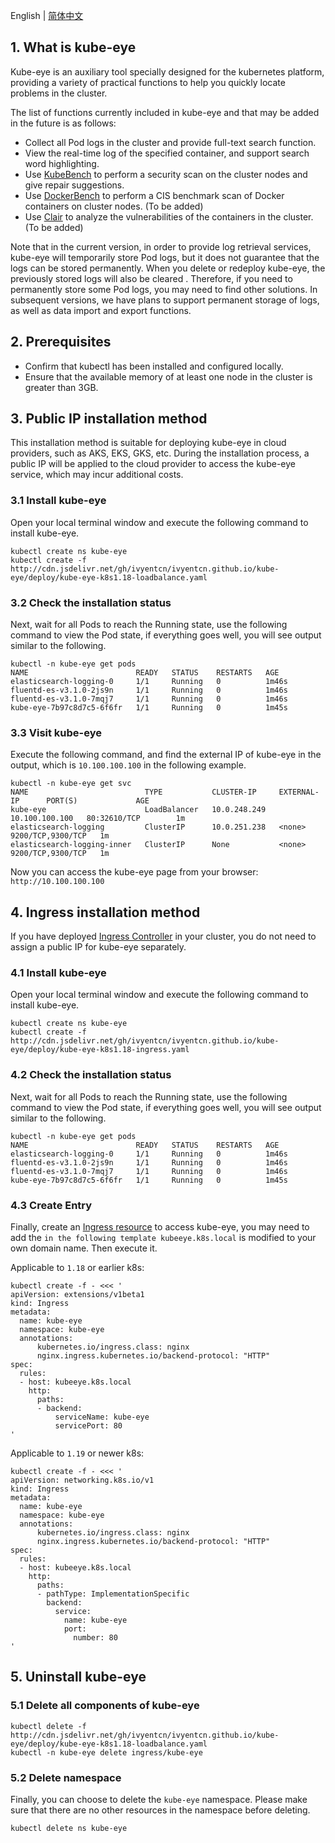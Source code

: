 English | [简体中文](README-CN.md)
## 1. What is kube-eye
Kube-eye is an auxiliary tool specially designed for the kubernetes platform, providing a variety of practical functions to help you quickly locate problems in the cluster.

The list of functions currently included in kube-eye and that may be added in the future is as follows:
- Collect all Pod logs in the cluster and provide full-text search function.
- View the real-time log of the specified container, and support search word highlighting.
- Use [KubeBench](https://github.com/aquasecurity/kube-bench) to perform a security scan on the cluster nodes and give repair suggestions.
- Use [DockerBench](https://hub.docker.com/r/docker/docker-bench-security) to perform a CIS benchmark scan of Docker containers on cluster nodes. (To be added)
- Use [Clair](https://coreos.com/clair) to analyze the vulnerabilities of the containers in the cluster. (To be added)

Note that in the current version, in order to provide log retrieval services, kube-eye will temporarily store Pod logs, but it does not guarantee that the logs can be stored permanently. When you delete or redeploy kube-eye, the previously stored logs will also be cleared . Therefore, if you need to permanently store some Pod logs, you may need to find other solutions. In subsequent versions, we have plans to support permanent storage of logs, as well as data import and export functions.

## 2. Prerequisites
- Confirm that kubectl has been installed and configured locally.
- Ensure that the available memory of at least one node in the cluster is greater than 3GB.

## 3. Public IP installation method
This installation method is suitable for deploying kube-eye in cloud providers, such as AKS, EKS, GKS, etc. During the installation process, a public IP will be applied to the cloud provider to access the kube-eye service, which may incur additional costs.

### 3.1 Install kube-eye
Open your local terminal window and execute the following command to install kube-eye.
```
kubectl create ns kube-eye
kubectl create -f http://cdn.jsdelivr.net/gh/ivyentcn/ivyentcn.github.io/kube-eye/deploy/kube-eye-k8s1.18-loadbalance.yaml
```

### 3.2 Check the installation status
Next, wait for all Pods to reach the Running state, use the following command to view the Pod state, if everything goes well, you will see output similar to the following.
```
kubectl -n kube-eye get pods
NAME                        READY   STATUS    RESTARTS   AGE
elasticsearch-logging-0     1/1     Running   0          1m46s
fluentd-es-v3.1.0-2js9n     1/1     Running   0          1m46s
fluentd-es-v3.1.0-7mqj7     1/1     Running   0          1m46s
kube-eye-7b97c8d7c5-6f6fr   1/1     Running   0          1m45s
```

### 3.3 Visit kube-eye
Execute the following command, and find the external IP of kube-eye in the output, which is `10.100.100.100` in the following example.
```
kubectl -n kube-eye get svc
NAME                          TYPE           CLUSTER-IP     EXTERNAL-IP      PORT(S)             AGE
kube-eye                      LoadBalancer   10.0.248.249   10.100.100.100   80:32610/TCP        1m
elasticsearch-logging         ClusterIP      10.0.251.238   <none>           9200/TCP,9300/TCP   1m
elasticsearch-logging-inner   ClusterIP      None           <none>           9200/TCP,9300/TCP   1m
```

Now you can access the kube-eye page from your browser: `http://10.100.100.100`

## 4. Ingress installation method
If you have deployed [Ingress Controller](https://kubernetes.io/en/docs/concepts/services-networking/ingress-controllers) in your cluster, you do not need to assign a public IP for kube-eye separately.

### 4.1 Install kube-eye
Open your local terminal window and execute the following command to install kube-eye.
```
kubectl create ns kube-eye
kubectl create -f http://cdn.jsdelivr.net/gh/ivyentcn/ivyentcn.github.io/kube-eye/deploy/kube-eye-k8s1.18-ingress.yaml
```

### 4.2 Check the installation status
Next, wait for all Pods to reach the Running state, use the following command to view the Pod state, if everything goes well, you will see output similar to the following.
```
kubectl -n kube-eye get pods
NAME                        READY   STATUS    RESTARTS   AGE
elasticsearch-logging-0     1/1     Running   0          1m46s
fluentd-es-v3.1.0-2js9n     1/1     Running   0          1m46s
fluentd-es-v3.1.0-7mqj7     1/1     Running   0          1m46s
kube-eye-7b97c8d7c5-6f6fr   1/1     Running   0          1m45s
```

### 4.3 Create Entry
Finally, create an [Ingress resource](https://kubernetes.io/en/docs/concepts/services-networking/ingress/#the-ingress-resource) to access kube-eye, you may need to add the `in the following template kubeeye.k8s.local` is modified to your own domain name. Then execute it.

Applicable to `1.18` or earlier k8s:
```
kubectl create -f - <<< '
apiVersion: extensions/v1beta1
kind: Ingress
metadata:
  name: kube-eye
  namespace: kube-eye
  annotations:
      kubernetes.io/ingress.class: nginx
      nginx.ingress.kubernetes.io/backend-protocol: "HTTP"
spec:
  rules:
  - host: kubeeye.k8s.local
    http:
      paths:
      - backend:
          serviceName: kube-eye
          servicePort: 80
'
```

Applicable to `1.19` or newer k8s:
```
kubectl create -f - <<< '
apiVersion: networking.k8s.io/v1
kind: Ingress
metadata:
  name: kube-eye
  namespace: kube-eye
  annotations:
      kubernetes.io/ingress.class: nginx
      nginx.ingress.kubernetes.io/backend-protocol: "HTTP"
spec:
  rules:
  - host: kubeeye.k8s.local
    http:
      paths:
      - pathType: ImplementationSpecific
        backend:
          service:
            name: kube-eye
            port:
              number: 80
'
```

## 5. Uninstall kube-eye
### 5.1 Delete all components of kube-eye
```
kubectl delete -f http://cdn.jsdelivr.net/gh/ivyentcn/ivyentcn.github.io/kube-eye/deploy/kube-eye-k8s1.18-loadbalance.yaml
kubectl -n kube-eye delete ingress/kube-eye
```

### 5.2 Delete namespace
Finally, you can choose to delete the `kube-eye` namespace. Please make sure that there are no other resources in the namespace before deleting.
```
kubectl delete ns kube-eye
```